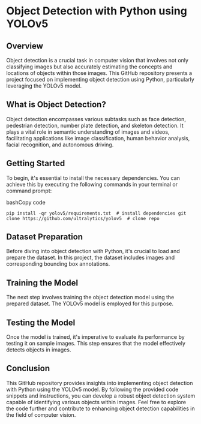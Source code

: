 Object Detection with Python using YOLOv5
=========================================

Overview
--------

Object detection is a crucial task in computer vision that involves not only classifying images but also accurately estimating the concepts and locations of objects within those images. This GitHub repository presents a project focused on implementing object detection using Python, particularly leveraging the YOLOv5 model.

What is Object Detection?
-------------------------

Object detection encompasses various subtasks such as face detection, pedestrian detection, number plate detection, and skeleton detection. It plays a vital role in semantic understanding of images and videos, facilitating applications like image classification, human behavior analysis, facial recognition, and autonomous driving.

Getting Started
---------------

To begin, it's essential to install the necessary dependencies. You can achieve this by executing the following commands in your terminal or command prompt:

bashCopy code

`pip install -qr yolov5/requirements.txt  # install dependencies
git clone https://github.com/ultralytics/yolov5  # clone repo`

Dataset Preparation
-------------------

Before diving into object detection with Python, it's crucial to load and prepare the dataset. In this project, the dataset includes images and corresponding bounding box annotations.

Training the Model
------------------

The next step involves training the object detection model using the prepared dataset. The YOLOv5 model is employed for this purpose.

Testing the Model
-----------------

Once the model is trained, it's imperative to evaluate its performance by testing it on sample images. This step ensures that the model effectively detects objects in images.

Conclusion
----------

This GitHub repository provides insights into implementing object detection with Python using the YOLOv5 model. By following the provided code snippets and instructions, you can develop a robust object detection system capable of identifying various objects within images. Feel free to explore the code further and contribute to enhancing object detection capabilities in the field of computer vision.
